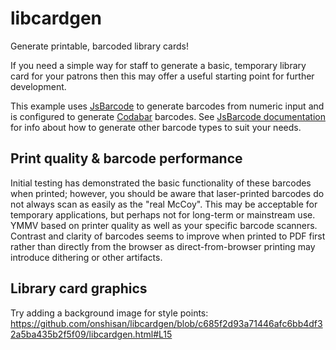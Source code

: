 # libcardgen
Generate printable, barcoded library cards!

If you need a simple way for staff to generate a basic, temporary library card for your patrons then this may offer a useful starting point for further development.

This example uses [JsBarcode](https://github.com/lindell/JsBarcode) to generate barcodes from numeric input and is configured to generate [Codabar](https://github.com/lindell/JsBarcode/wiki/codabar) barcodes. See [JsBarcode documentation](https://github.com/lindell/JsBarcode/wiki) for info about how to generate other barcode types to suit your needs. 

## Print quality & barcode performance
Initial testing has demonstrated the basic functionality of these barcodes when printed; however, you should be aware that laser-printed barcodes do not always scan as easily as the "real McCoy". This may be acceptable for temporary applications, but perhaps not for long-term or mainstream use. YMMV based on printer quality as well as your specific barcode scanners. Contrast and clarity of barcodes seems to improve when printed to PDF first rather than directly from the browser as direct-from-browser printing may introduce dithering or other artifacts.

## Library card graphics
Try adding a background image for style points:
https://github.com/onshisan/libcardgen/blob/c685f2d93a71446afc6bb4df32a5ba435b2f5f09/libcardgen.html#L15
